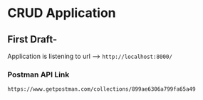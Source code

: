 # **CRUD Application**

## First Draft-

Application is listening to url -->
`http://localhost:8000/`

### Postman API Link

`https://www.getpostman.com/collections/899ae6306a799fa65a49`
